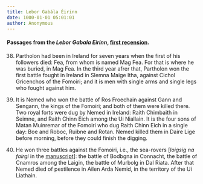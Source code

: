 ```yaml
---
title: Lebor Gabála Éirinn
date: 1000-01-01 05:01:01
author: Anonymous
---
```


#### Passages from the *Lebor Gabala Eirinn*, [first recension](https://archive.org/details/leborgablare03macauoft/leborgablare03macauoft/page/120/mode/2up).

38. Partholon had been in Ireland for seven years when the first of his followers died: Fea, from whom is named Mag Fea. For that is where he was buried, in Mag Fea. In the third year afrer that, Partholon won the first battle fought in Ireland in Slemna Maige Itha, against Cichol Gricenchos of the Fomoiri; and it is men with single arms and single legs who fought against him.

45. It is Nemed who won the battle of Ros Froechain against Gann and Sengann, the kings of the Fomoiri; and both of them were killed there. Two royal forts were dug by Nemed in Ireland: Raith Chimbaith in Seimne, and Raith Chinn Eich among the Ui Niallain. It is the four sons of Matan Muinremar of the Fomoiri who dug Raith Chinn Eich in a single day: Boe and Roboc, Ruibne and Rotan. Nemed killed them in Daire Lige before morning, before they could finish the digging.

47. He won three battles against the Fomoiri, i.e., the sea-rovers [*loigsig na fairgi* in the [manuscript](https://archive.org/details/leborgablare03macauoft/leborgablare03macauoft/page/122/mode/2up)]: the battle of Bodbgna in Connacht, the battle of Cnamros among the Laigin, the battle of Murbolg in Dal Riata. After that Nemed died of pestilence in Ailen Arda Nemid, in the territory of the Ui Liathain.